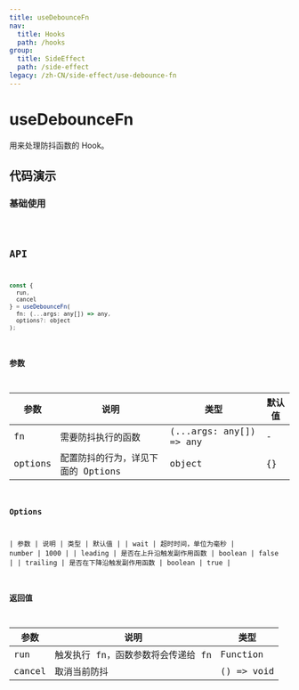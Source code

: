```yaml
---
title: useDebounceFn
nav:
  title: Hooks
  path: /hooks
group:
  title: SideEffect
  path: /side-effect
legacy: /zh-CN/side-effect/use-debounce-fn
---
```


# useDebounceFn

用来处理防抖函数的 Hook。

## 代码演示

### 基础使用

<code src="./demo/demo1.tsx" />

## API

```javascript
const {
  run,
  cancel
} = useDebounceFn(
  fn: (...args: any[]) => any,
  options?: object
);
```

### 参数

| 参数 | 说明                                              | 类型                    | 默认值 |
|------|---------------------------------------------------|-------------------------|--------|
| fn   | 需要防抖执行的函数                                | (...args: any[]) => any | -      |
| options  | 配置防抖的行为，详见下面的 Options                                          | object                  | {}    |

### Options

| 参数  | 说明                     | 类型   | 默认值 |
| wait | 超时时间，单位为毫秒 | number | 1000 |
| leading | 是否在上升沿触发副作用函数 | boolean | false |
| trailing | 是否在下降沿触发副作用函数 | boolean | true |

### 返回值

| 参数   | 说明                               | 类型                    |
|--------|------------------------------------|-------------------------|
| run    | 触发执行 fn，函数参数将会传递给 fn | Function |
| cancel | 取消当前防抖                       | () => void              |
